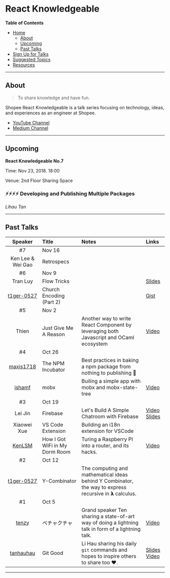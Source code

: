 # React Knowledgeable

**Table of Contents**

- [Home](#)
  - [About](#about)
  - [Upcoming](#upcoming)
  - [Past Talks](#past-talks)
- [Sign Up for Talks](./scheduling/sign-up-for-talks.md)
- [Suggested Topics](./suggested-topics.md)
- [Resources](./resources.md)

---

## About

> To share knowledge and have fun.

Shopee React Knowledgeable is a talk series focusing on technology, ideas, and experiences as an engineer at Shopee.

- [YouTube Channel](https://www.youtube.com/channel/UCswxnKjnWhnSR00wC1J8LZA)
- [Medium Channel](https://medium.com/shopee-react-knowledgeable)

---

## Upcoming

**React Knowledgeable No.7**

Time: Nov 23, 2018. 18:00

Venue: 2nd Floor Sharing Space

### ⚡️️️️️⚡️⚡️⚡️ Developing and Publishing Multiple Packages

_Lihau Tan_

---

## Past Talks

|                   Speaker                   | Title                          | Notes                                                                                                 | Links                                                                                                          |
| :-----------------------------------------: | :----------------------------- | :---------------------------------------------------------------------------------------------------- | :------------------------------------------------------------------------------------------------------------- |
|                     #7                      | Nov 16                         |
|              Ken Lee & Wei Gao              | Retrospecs                     |                                                                                                       |
|                     #6                      | Nov 9                          |
|                  Tran Luy                   | Flow Tricks                    |                                                                                                       | [Slides](https://docs.google.com/presentation/d/18numTn97sKeq2_Pg0na87rKrOGGy8W0sEbNebCPCw68/edit?usp=sharing) |
| [t1ger-0527](https://github.com/t1ger-0527) | Church Encoding (Part 2)       |                                                                                                       | [Gist](https://gist.github.com/t1ger-0527/54731fba413a1edef284c05c57d88254)                                    |
|                     #5                      | Nov 2                          |
|                    Thien                    | Just Give Me A Reason          | Another way to write React Component by leveraging both Javascript and OCaml ecosystem                | [Video](https://www.youtube.com/watch?v=LmqwhKXn-7s)
|                     #4                      | Oct 26                         |
|  [maxis1718](https://github.com/maxis1718)  | The NPM Incubator              | Best practices in baking a npm package from nothing to publishing 🎉                                  |
|     [ishamf](https://github.com/ishamf)     | mobx                           | Builing a simple app with mobx and mobx-state-tree                                                    | [Video](https://www.youtube.com/watch?v=j_bR3xohup4&)                                                          |
|                     #3                      | Oct 19                         |
|                   Lei Jin                   | Firebase                       | Let's Build A Simple Chatroom with Firebase                                                           | [Video](https://www.youtube.com/watch?v=ZwLfnZYNb0E&t=2s) [Slides](http://slides.com/jinlei/firebase#/)        |
|                 Xiaowei Xue                 | VS Code Extension              | Building an i18n extension for VSCode                                                                 |
|     [KenLSM](https://github.com/KenLSM)     | How I Got WiFi in My Dorm Room | Turing a Raspberry PI into a router, and its hacks.                                                   | [Video](https://www.youtube.com/watch?v=SfUk_Y41JnQ&t=2s)                                                      |
|                     #2                      | Oct 12                         |
| [t1ger-0527](https://github.com/t1ger-0527) | Y-Combinator                   | The computing and mathematical ideas behind Y Combinator, the way to express recursive in 𝝺 calculus. |
|                     #1                      | Oct 5                          |
|     [tenzy](https://github.com/Tzyinc)      | ペチャクチャ                   | Grand speaker Ten sharing a state-of-art way of doing a lightning talk in form of a lightning talk.   | [Video](https://www.youtube.com/watch?v=EQOyzFnEsvM)                                                           |
|  [tanhauhau](https://github.com/tanhauhau)  | Git Good                       | Li Hau sharing his daily `git` commands and hopes to inspire others to share too ❤️.                  | [Slides](https://slides.com/tanhauhau/git) [Video](https://www.youtube.com/watch?v=vpFKAV1Zy5Y)                |

---
